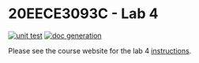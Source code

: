 # 20EECE3093C - Lab 4

[![unit test](https://github.com/ikranw/20EECE3093C-24SS/lab-4-ikranw/actions/workflows/ci-pytest.yaml/badge.svg?event=push)](https://github.com/ikranw/20EECE3093C-24SS/lab-4-ikranw/actions/workflows/ci-pytest.yaml)
[![doc generation](https://github.com/ikranw/lab-4-ikranw/actions/workflows/ci-sphinx.yaml/badge.svg?event=push)](https://github.com/ikranw/lab-4-ikranw/actions/workflows/ci-sphinx.yaml)

Please see the course website for the lab 4 [instructions](https://20eece3093c-24ss.github.io/graded_artifacts/lab_assignments/lab_4.html).
